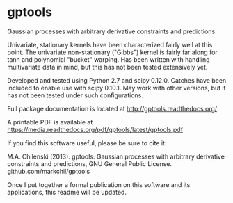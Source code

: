 gptools
=======

Gaussian processes with arbitrary derivative constraints and predictions.

Univariate, stationary kernels have been characterized fairly well at this point. The univariate non-stationary ("Gibbs") kernel is fairly far along for tanh and polynomial "bucket" warping. Has been written with handling multivariate data in mind, but this has not been tested extensively yet.

Developed and tested using Python 2.7 and scipy 0.12.0. Catches have been included to enable use with scipy 0.10.1. May work with other versions, but it has not been tested under such configurations.

Full package documentation is located at http://gptools.readthedocs.org/

A printable PDF is available at https://media.readthedocs.org/pdf/gptools/latest/gptools.pdf

If you find this software useful, please be sure to cite it:

M.A. Chilenski (2013). gptools: Gaussian processes with arbitrary derivative constraints and predictions, GNU General Public License. github.com/markchil/gptools

Once I put together a formal publication on this software and its applications, this readme will be updated.
